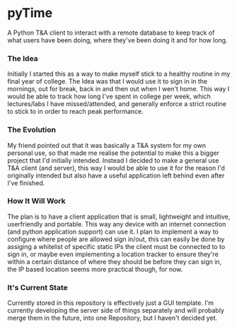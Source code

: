 # pyTime
A Python T&A client to interact with a remote database to keep track of what users have been doing, where they've been doing it and for how long.

### The Idea
Initially I started this as a way to make myself stick to a healthy routine in my final year of college. The Idea was that I would use it to sign in in the mornings, out for break, back in and then out when I wen't home. This way I would be able to track how long I've spent in college per week, which lectures/labs I have missed/attended, and generally enforce a strict routine to stick to in order to reach peak performance.

### The Evolution
My friend pointed out that it was basically a T&A system for my own personal use, so that made me realise the potential to make this a bigger project that I'd initially intended. Instead I decided to make a general use T&A client (and server), this way I would be able to use it for the reason I'd originally intended but also have a useful application left behind even after I've finished.

### How It Will Work
The plan is to have a client application that is small, lightweight and intuitive, userfriendly and portable. This way any device with an internet connection (and python application support) can use it. I plan to implement a way to configure where people are allowed sign in/out, this can easily be done by assiging a whitelist of specific static IPs the client must be connected to to sign in, or maybe even implementing a location tracker to ensure they're within a certain distance of where they should be before they can sign in, the IP based location seems more practical though, for now.

### It's Current State
Currently stored in this repository is effectively just a GUI template. I'm currently developing the server side of things separately and will probably merge them in the future, into one Repository, but I haven't decided yet.
